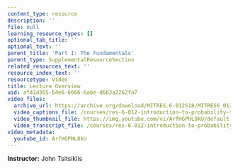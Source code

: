 ```yaml
---
content_type: resource
description: ''
file: null
learning_resource_types: []
optional_tab_title: ''
optional_text: ''
parent_title: 'Part I: The Fundamentals'
parent_type: SupplementalResourceSection
related_resources_text: ''
resource_index_text: ''
resourcetype: Video
title: Lecture Overview
uid: af41d365-64e6-6666-6abe-d6b3a2262fa7
video_files:
  archive_url: https://archive.org/download/MITRES.6-012S18/MITRES6_012S18_L05-01_300k.mp4
  video_captions_file: /courses/res-6-012-introduction-to-probability-spring-2018/dbec09cda9a851a2a0360d1b0b4d2393_ArfHGPHL8kU.vtt
  video_thumbnail_file: https://img.youtube.com/vi/ArfHGPHL8kU/default.jpg
  video_transcript_file: /courses/res-6-012-introduction-to-probability-spring-2018/85b0618b4a86d952642c8b8e779d4606_ArfHGPHL8kU.pdf
video_metadata:
  youtube_id: ArfHGPHL8kU
---
```


**Instructor:** John Tsitsiklis